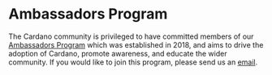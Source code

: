 # Ambassadors Program

The Cardano community is privileged to have committed members of our [Ambassadors Program](https://www.cardano.org/ambassadors/) which was established in 2018, and aims to drive the adoption of Cardano, promote awareness, and educate the wider community. If you would like to join this program, please send us an [email](community@cardanofoundation.org).
